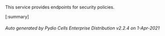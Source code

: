 






This service provides endpoints for security policies.

[:summary]

###### Auto generated by Pydio Cells Enterprise Distribution v2.2.4 on 1-Apr-2021
